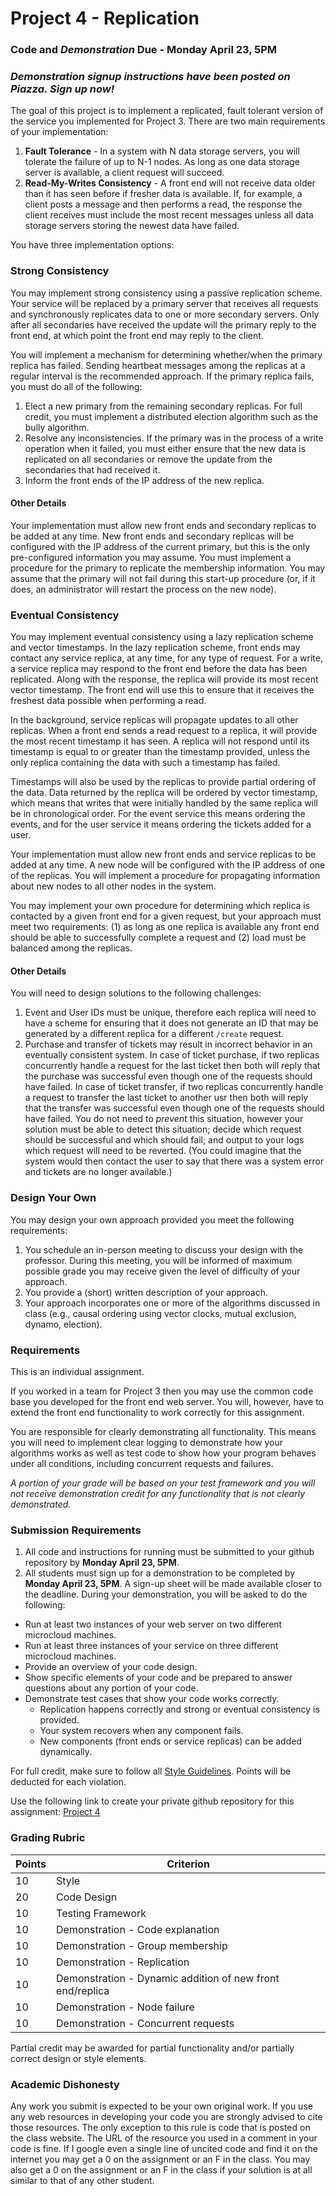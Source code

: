 Project 4 - Replication
========================================================

### Code and *Demonstration* Due - Monday April 23, 5PM

### *Demonstration signup instructions have been posted on Piazza. Sign up now!*

The goal of this project is to implement a replicated, fault tolerant version of the service you implemented for Project 3. There are two main requirements of your implementation:

1. **Fault Tolerance** - In a system with N data storage servers, you will tolerate the failure of up to N-1 nodes. As long as one data storage server is available, a client request will succeed.
2. **Read-My-Writes Consistency** - A front end will not receive data older than it has seen before if fresher data is available. If, for example, a client posts a message and then performs a read, the response the client receives must include the most recent messages unless all data storage servers storing the newest data have failed.

You have three implementation options:

### Strong Consistency

You may implement strong consistency using a passive replication scheme. Your service will be replaced by a primary server that receives all requests and synchronously replicates data to one or more secondary servers. Only after all secondaries have received the update will the primary reply to the front end, at which point the front end may reply to the client.

You will implement a mechanism for determining whether/when the primary replica has failed. Sending heartbeat messages among the replicas at a regular interval is the recommended approach. If the primary replica fails, you must do all of the following:

1. Elect a new primary from the remaining secondary replicas. For full credit, you must implement a distributed election algorithm such as the bully algorithm.
2. Resolve any inconsistencies. If the primary was in the process of a write operation when it failed, you must either ensure that the new data is replicated on all secondaries or remove the update from the secondaries that had received it.
3. Inform the front ends of the IP address of the new replica.

#### Other Details

Your implementation must allow new front ends and secondary replicas to be added at any time. New front ends and secondary replicas will be configured with the IP address of the current primary, but this is the only pre-configured information you may assume. You must implement a procedure for the primary to replicate the membership information. You may assume that the primary will not fail during this start-up procedure (or, if it does, an administrator will restart the process on the new node).

### Eventual Consistency

You may implement eventual consistency using a lazy replication scheme and vector timestamps. In the lazy replication scheme, front ends may contact any  service replica, at any time, for any type of request. For a write, a service replica may respond to the front end before the data has been replicated. Along with the response, the replica will provide its most recent vector timestamp. The front end will use this to ensure that it receives the freshest data possible when performing a read.

In the background, service replicas will propagate updates to all other replicas. When a front end sends a read request to a replica, it will provide the most recent timestamp it has seen. A replica will not respond until its timestamp is equal to or greater than the timestamp provided, unless the only replica containing the data with such a timestamp has failed.

Timestamps will also be used by the replicas to provide partial ordering of the data. Data returned by the replica will be ordered by vector timestamp, which means that writes that were initially handled by the same replica will be in chronological order. For the event service this means ordering the events, and for the user service it means ordering the tickets added for a user.

Your implementation must allow new front ends and service replicas to be added at any time. A new node will be configured with the IP address of one of the replicas. You will implement a procedure for propagating information about new nodes to all other nodes in the system.

You may implement your own procedure for determining which replica is contacted by a given front end for a given request, but your approach must meet two requirements: (1) as long as one replica is available any front end should be able to successfully complete a request and (2) load must be balanced among the replicas.

#### Other Details

You will need to design solutions to the following challenges:

1. Event and User IDs must be unique, therefore each replica will need to have a scheme for ensuring that it does not generate an ID that may be generated by a different replica for a different `/create` request.
2. Purchase and transfer of tickets may result in incorrect behavior in an eventually consistent system. In case of ticket purchase, if two replicas concurrently handle a request for the last ticket then both will reply that the purchase was successful even though one of the requests should have failed. In case of ticket transfer, if two replicas concurrently handle a request to transfer the last ticket to another usr then both will reply that the transfer was successful even though one of the requests should have failed. You do not need to *prevent* this situation, however your solution must be able to detect this situation; decide which request should be successful and which should fail; and output to your logs which request will need to be reverted. (You could imagine that the system would then contact the user to say that there was a system error and tickets are no longer available.)

### Design Your Own

You may design your own approach provided you meet the following requirements:

1. You schedule an in-person meeting to discuss your design with the professor. During this meeting, you will be informed of maximum possible grade you may receive given the level of difficulty of your approach.
2. You provide a (short) written description of your approach.
3. Your approach incorporates one or more of the algorithms discussed in class (e.g., causal ordering using vector clocks, mutual exclusion, dynamo,  election).


### Requirements

This is an individual assignment.

If you worked in a team for Project 3 then you may use the common code base you developed for the front end web server. You will, however, have to extend the front end functionality to work correctly for this assignment.

You are responsible for clearly demonstrating all functionality. This means you will need to implement clear logging to demonstrate how your algorithms works as well as test code to show how your program behaves under all conditions, including concurrent requests and failures. 

*A portion of your grade will be based on your test framework and you will not receive demonstration credit for any functionality that is not clearly demonstrated.* 

### Submission Requirements

1. All code and instructions for running must be submitted to your github repository by **Monday April 23, 5PM**.
2. All students must sign up for a demonstration to be completed by **Monday April 23, 5PM**. A sign-up sheet will be made available closer to the deadline. During your demonstration, you will be asked to do the following:
  - Run at least two instances of your web server on two different microcloud machines.
  - Run at least three instances of your service on three different microcloud  machines.
  - Provide an overview of your code design.
  - Show specific elements of your code and be prepared to answer questions about any portion of your code.
  - Demonstrate test cases that show your code works correctly.
     - Replication happens correctly and strong or eventual consistency is provided.
     - Your system recovers when any component fails.
     - New components (front ends or service replicas) can be added dynamically.


For full credit, make sure to follow all [Style Guidelines](https://github.com/CS682-S18/notes/blob/master/style.md). Points will be deducted for each violation.

Use the following link to create your private github repository for this assignment: [Project 4](https://classroom.github.com/a/8xaUhj7s)


### Grading Rubric

| Points | Criterion |
| ------ | -------- |  
| 10 | Style |  
| 20 | Code Design |  
| 10 | Testing Framework |  
| 10 | Demonstration - Code explanation |  
| 10 | Demonstration - Group membership |  
| 10 | Demonstration - Replication |  
| 10 | Demonstration - Dynamic addition of new front end/replica |  
| 10 | Demonstration - Node failure |  
| 10 | Demonstration - Concurrent requests |  

Partial credit may be awarded for partial functionality and/or partially correct design or style elements.

### Academic Dishonesty

Any work you submit is expected to be your own original work. If you use any web resources in developing your code you are strongly advised to cite those resources. The only exception to this rule is code that is posted on the class website. The URL of the resource you used in a comment in your code is fine. If I google even a single line of uncited code and find it on the internet you may get a 0 on the assignment or an F in the class. You may also get a 0 on the assignment or an F in the class if your solution is at all similar to that of any other student.
